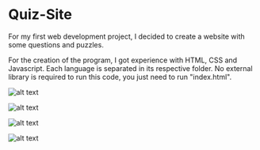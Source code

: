 # Quiz-Site
For my first web development project, I decided to create a website with some questions and puzzles.

For the creation of the program, I got experience with HTML, CSS and Javascript. Each language is separated in its respective folder.
No external library is required to run this code, you just need to run "index.html".

![alt text](https://i.pinimg.com/564x/1c/48/0d/1c480d5479b30a6e568ad346ea48b978.jpg)

![alt text](https://i.pinimg.com/564x/6d/dc/ca/6ddcca47440ae7804dea5995e669ef48.jpg)

![alt text](https://i.pinimg.com/564x/22/84/54/2284543172c8dd7f692a6c5959bfa611.jpg)

![alt text](https://i.pinimg.com/564x/a9/f9/aa/a9f9aa59b5e461bf30cfce1843264eb7.jpg)
